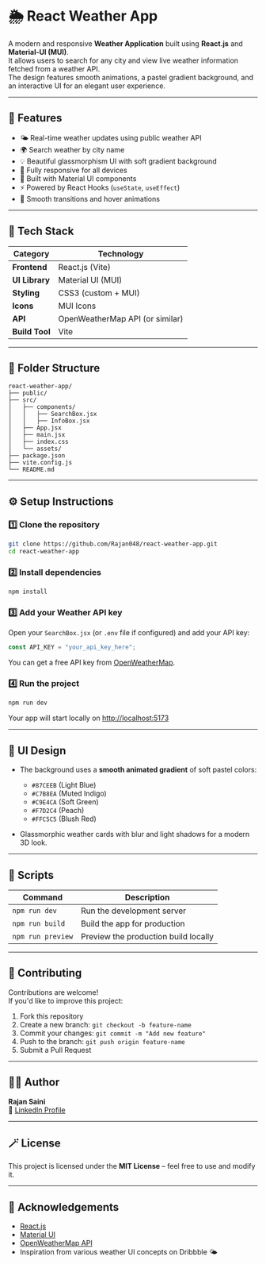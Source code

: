 # 🌦️ React Weather App

A modern and responsive **Weather Application** built using **React.js** and **Material-UI (MUI)**.  
It allows users to search for any city and view live weather information fetched from a weather API.  
The design features smooth animations, a pastel gradient background, and an interactive UI for an elegant user experience.

---

## 🚀 Features

- 🌤️ Real-time weather updates using public weather API  
- 🌍 Search weather by city name  
- 💡 Beautiful glassmorphism UI with soft gradient background  
- 📱 Fully responsive for all devices  
- 🎨 Built with Material UI components  
- ⚡ Powered by React Hooks (`useState`, `useEffect`)  
- 💫 Smooth transitions and hover animations

---

## 🧰 Tech Stack

| Category | Technology |
|-----------|-------------|
| **Frontend** | React.js (Vite) |
| **UI Library** | Material UI (MUI) |
| **Styling** | CSS3 (custom + MUI) |
| **Icons** | MUI Icons |
| **API** | OpenWeatherMap API (or similar) |
| **Build Tool** | Vite |

---

## 📂 Folder Structure

```
react-weather-app/
├── public/
├── src/
│   ├── components/
│   │   ├── SearchBox.jsx
│   │   ├── InfoBox.jsx
│   ├── App.jsx
│   ├── main.jsx
│   ├── index.css
│   └── assets/
├── package.json
├── vite.config.js
└── README.md
```

---

## ⚙️ Setup Instructions

### 1️⃣ Clone the repository
```bash
git clone https://github.com/Rajan048/react-weather-app.git
cd react-weather-app
```

### 2️⃣ Install dependencies
```bash
npm install
```

### 3️⃣ Add your Weather API key
Open your `SearchBox.jsx` (or `.env` file if configured) and add your API key:
```javascript
const API_KEY = "your_api_key_here";
```

You can get a free API key from [OpenWeatherMap](https://openweathermap.org/api).

### 4️⃣ Run the project
```bash
npm run dev
```

Your app will start locally on [http://localhost:5173](http://localhost:5173)

---

## 🌈 UI Design

- The background uses a **smooth animated gradient** of soft pastel colors:
  - `#87CEEB` (Light Blue)  
  - `#C7B8EA` (Muted Indigo)  
  - `#C9E4CA` (Soft Green)  
  - `#F7D2C4` (Peach)  
  - `#FFC5C5` (Blush Red)

- Glassmorphic weather cards with blur and light shadows for a modern 3D look.

---

## 🧩 Scripts

| Command | Description |
|----------|--------------|
| `npm run dev` | Run the development server |
| `npm run build` | Build the app for production |
| `npm run preview` | Preview the production build locally |

---

## 🤝 Contributing

Contributions are welcome!  
If you'd like to improve this project:
1. Fork this repository  
2. Create a new branch: `git checkout -b feature-name`  
3. Commit your changes: `git commit -m "Add new feature"`  
4. Push to the branch: `git push origin feature-name`  
5. Submit a Pull Request

---

## 👨‍💻 Author

**Rajan Saini**    
💼 [LinkedIn Profile](https://www.linkedin.com/in/rajansaini01/)

---

## 🪄 License

This project is licensed under the **MIT License** – feel free to use and modify it.

---

## 💬 Acknowledgements

- [React.js](https://react.dev/)
- [Material UI](https://mui.com/)
- [OpenWeatherMap API](https://openweathermap.org/)
- Inspiration from various weather UI concepts on Dribbble 🌤️
